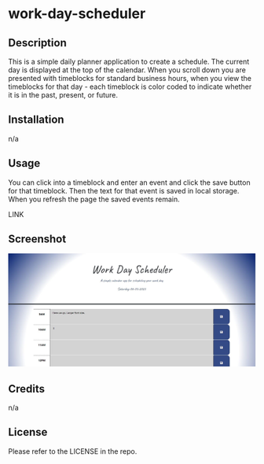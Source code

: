 # work-day-scheduler

## Description
This is a simple daily planner application to create a schedule. The current day is displayed at the top of the calendar. When you scroll down you are presented with timeblocks for standard business hours, when you view the timeblocks for that day - each timeblock is color coded to indicate whether it is in the past, present, or future. 

## Installation
n/a

## Usage
You can click into a timeblock and enter an event and click the save button for that timeblock. Then the text for that event is saved in local storage. When you refresh the page the saved events remain.

LINK

## Screenshot
![Screenshot](Assets/screenshot.jpg)

## Credits
n/a

## License
Please refer to the LICENSE in the repo.
